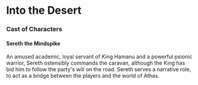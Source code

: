 # Into the Desert
### Cast of Characters
#### Sereth the Mindspike
An amused academic, loyal servant of King Hamanu and a powerful psionic warrior, Sereth ostensibly commands the caravan, although the King has bid him to follow the party's will on the road.  Sereth serves a narrative role, to act as a bridge between the players and the world of Athas.





<!--stackedit_data:
eyJoaXN0b3J5IjpbMTk0Nzc0NTQ3Ml19
-->